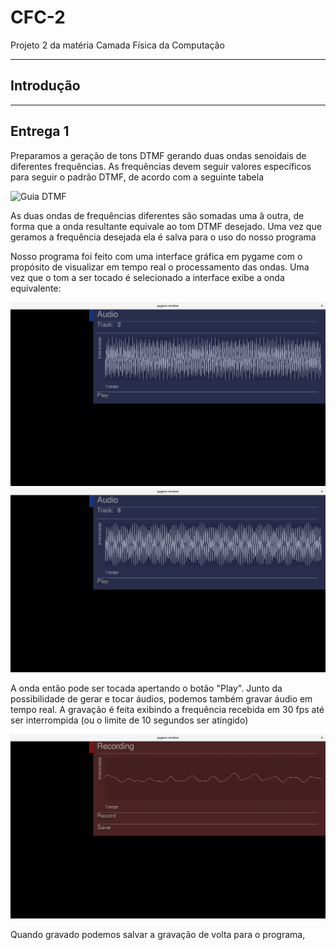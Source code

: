 # CFC-2
Projeto 2 da matéria Camada Física da Computação

--------
## Introdução
--------
## Entrega 1

Preparamos a geração de tons DTMF gerando duas ondas senoidais de diferentes frequências. As frequências devem seguir valores específicos para seguir o padrão DTMF, de acordo com a seguinte tabela

![Guia DTMF](https://ptolemy.eecs.berkeley.edu/eecs20/week2/keypad.gif)

As duas ondas de frequências diferentes são somadas uma â outra, de forma que a onda resultante equivale ao tom DTMF desejado. Uma vez que geramos a frequência desejada ela é salva para o uso do nosso programa

Nosso programa foi feito com uma interface gráfica em pygame com o propósito de visualizar em tempo real o processamento das ondas. Uma vez que o tom a ser tocado é selecionado a interface exibe a onda equivalente:

![Onda do tom 2 selecionada](https://raw.githubusercontent.com/Yiaannn/CFC-2/master/readmeresources/tom2.png)
![Onda do tom 8 selecionada](https://raw.githubusercontent.com/Yiaannn/CFC-2/master/readmeresources/tom8.png)

A onda então pode ser tocada apertando o botão "Play".
Junto da possibilidade de gerar e tocar áudios, podemos também gravar áudio em tempo real. A gravação é feita exibindo a frequência recebida em 30 fps até ser interrompida (ou o limite de 10 segundos ser atingido) 

![Gravação em tempo real](https://raw.githubusercontent.com/Yiaannn/CFC-2/master/readmeresources/gravando.png)

Quando gravado podemos salvar a gravação de volta para o programa,
